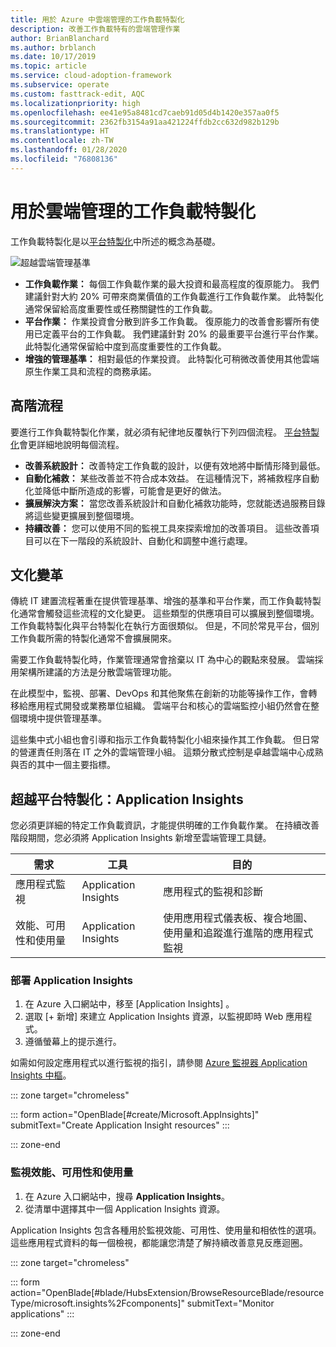 ```yaml
---
title: 用於 Azure 中雲端管理的工作負載特製化
description: 改善工作負載特有的雲端管理作業
author: BrianBlanchard
ms.author: brblanch
ms.date: 10/17/2019
ms.topic: article
ms.service: cloud-adoption-framework
ms.subservice: operate
ms.custom: fasttrack-edit, AQC
ms.localizationpriority: high
ms.openlocfilehash: ee41e95a8481cd7caeb91d05d4b1420e357aa0f5
ms.sourcegitcommit: 2362fb3154a91aa421224ffdb2cc632d982b129b
ms.translationtype: HT
ms.contentlocale: zh-TW
ms.lasthandoff: 01/28/2020
ms.locfileid: "76808136"
---
```

# <a name="workload-specialization-for-cloud-management"></a>用於雲端管理的工作負載特製化

工作負載特製化是以[平台特製化](./platform-specialization.md)中所述的概念為基礎。

![超越雲端管理基準](../../_images/manage/beyond-the-baseline.png)

- **工作負載作業：** 每個工作負載作業的最大投資和最高程度的復原能力。 我們建議針對大約 20% 可帶來商業價值的工作負載進行工作負載作業。 此特製化通常保留給高度重要性或任務關鍵性的工作負載。
- **平台作業：** 作業投資會分散到許多工作負載。 復原能力的改善會影響所有使用已定義平台的工作負載。 我們建議針對 20% 的最重要平台進行平台作業。 此特製化通常保留給中度到高度重要性的工作負載。
- **增強的管理基準：** 相對最低的作業投資。 此特製化可稍微改善使用其他雲端原生作業工具和流程的商務承諾。

## <a name="high-level-process"></a>高階流程

要進行工作負載特製化作業，就必須有紀律地反覆執行下列四個流程。 [平台特製化](./platform-specialization.md)會更詳細地說明每個流程。

- **改善系統設計：** 改善特定工作負載的設計，以便有效地將中斷情形降到最低。
- **自動化補救：** 某些改善並不符合成本效益。 在這種情況下，將補救程序自動化並降低中斷所造成的影響，可能會是更好的做法。
- **擴展解決方案：** 當您改善系統設計和自動化補救功能時，您就能透過服務目錄將這些變更擴展到整個環境。
- **持續改善：** 您可以使用不同的監視工具來探索增加的改善項目。 這些改善項目可以在下一階段的系統設計、自動化和調整中進行處理。

## <a name="cultural-change"></a>文化變革

傳統 IT 建置流程著重在提供管理基準、增強的基準和平台作業，而工作負載特製化通常會觸發這些流程的文化變更。 這些類型的供應項目可以擴展到整個環境。 工作負載特製化與平台特製化在執行方面很類似。 但是，不同於常見平台，個別工作負載所需的特製化通常不會擴展開來。

需要工作負載特製化時，作業管理通常會捨棄以 IT 為中心的觀點來發展。 雲端採用架構所建議的方法是分散雲端管理功能。

在此模型中，監視、部署、DevOps 和其他聚焦在創新的功能等操作工作，會轉移給應用程式開發或業務單位組織。 雲端平台和核心的雲端監控小組仍然會在整個環境中提供管理基準。

這些集中式小組也會引導和指示工作負載特製化小組來操作其工作負載。 但日常的營運責任則落在 IT 之外的雲端管理小組。 這類分散式控制是卓越雲端中心成熟與否的其中一個主要指標。

## <a name="beyond-platform-specialization-application-insights"></a>超越平台特製化：Application Insights

您必須更詳細的特定工作負載資訊，才能提供明確的工作負載作業。 在持續改善階段期間，您必須將 Application Insights 新增至雲端管理工具鏈。

|需求|工具|目的|
|---|---|---|
|應用程式監視|Application Insights|應用程式的監視和診斷|
|效能、可用性和使用量|Application Insights|使用應用程式儀表板、複合地圖、使用量和追蹤進行進階的應用程式監視|

### <a name="deploy-application-insights"></a>部署 Application Insights

1. 在 Azure 入口網站中，移至 [Application Insights]  。
1. 選取 [+ 新增]  來建立 Application Insights 資源，以監視即時 Web 應用程式。
1. 遵循螢幕上的提示進行。

如需如何設定應用程式以進行監視的指引，請參閱 [Azure 監視器 Application Insights 中樞](https://docs.microsoft.com/azure/azure-monitor/azure-monitor-app-hub)。

::: zone target="chromeless"

::: form action="OpenBlade[#create/Microsoft.AppInsights]" submitText="Create Application Insight resources" :::

::: zone-end

### <a name="monitor-performance-availability-and-usage"></a>監視效能、可用性和使用量

1. 在 Azure 入口網站中，搜尋 **Application Insights**。
1. 從清單中選擇其中一個 Application Insights 資源。

Application Insights 包含各種用於監視效能、可用性、使用量和相依性的選項。 這些應用程式資料的每一個檢視，都能讓您清楚了解持續改善意見反應迴圈。

::: zone target="chromeless"

<!-- markdownlint-disable DOCSMD001 -->

::: form action="OpenBlade[#blade/HubsExtension/BrowseResourceBlade/resourceType/microsoft.insights%2Fcomponents]" submitText="Monitor applications" :::

<!-- markdownlint-enable DOCSMD001 -->

::: zone-end
